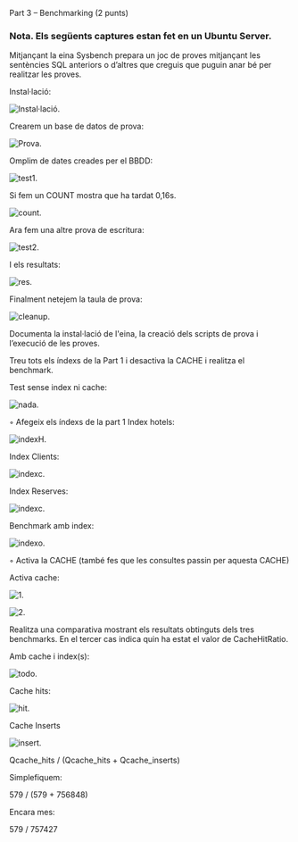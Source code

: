 Part 3 – Benchmarking (2 punts)

### Nota. Els següents captures estan fet en un Ubuntu Server.

Mitjançant la eina Sysbench prepara un joc de proves mitjançant les sentències SQL anteriors o d’altres que creguis que puguin anar bé per realitzar les proves.

Instal·lació:

![Instal·lació](https://github.com/nic1551/Benchmarking_i_optimitzacio/blob/master/Extrabench/sysbench.png).

Crearem un base de datos de prova:

![Prova](https://github.com/nic1551/Benchmarking_i_optimitzacio/blob/master/Extrabench/create_db.png).

Omplim de dates creades per el BBDD:

![test1](https://github.com/nic1551/Benchmarking_i_optimitzacio/blob/master/Extrabench/gg.png).

Si fem un COUNT mostra que ha tardat 0,16s.

![count](https://github.com/nic1551/Benchmarking_i_optimitzacio/blob/master/Extrabench/test1.png).

Ara fem una altre prova de escritura:

![test2](https://github.com/nic1551/Benchmarking_i_optimitzacio/blob/master/Extrabench/updgrade1.png).

I els resultats:

![res](https://github.com/nic1551/Benchmarking_i_optimitzacio/blob/master/Extrabench/test2.png).

Finalment netejem la taula de prova:

![cleanup](https://github.com/nic1551/Benchmarking_i_optimitzacio/blob/master/Extrabench/cleanup.png).

Documenta la instal·lació de l'eina, la creació dels scripts de prova i l’execució de les proves. 

Treu tots els índexs de la Part 1 i desactiva la CACHE i realitza el benchmark.

Test sense index ni cache:

![nada](https://github.com/nic1551/Benchmarking_i_optimitzacio/blob/master/Extrabench/test_nada.png).


◦ Afegeix els índexs de la part 1
Index hotels:

![indexH](https://github.com/nic1551/Benchmarking_i_optimitzacio/blob/master/Extrabench/index_h.png).

Index Clients:

![indexc](https://github.com/nic1551/Benchmarking_i_optimitzacio/blob/master/Extrabench/index_C.png).

Index Reserves:

![indexc](https://github.com/nic1551/Benchmarking_i_optimitzacio/blob/master/Extrabench/res.png).

Benchmark amb index:

![indexo](https://github.com/nic1551/Benchmarking_i_optimitzacio/blob/master/Extrabench/no_Cache.png).

◦ Activa la CACHE (també fes que les consultes passin per aquesta CACHE)

Activa cache:

![1](https://github.com/nic1551/Benchmarking_i_optimitzacio/blob/master/Extrabench/setting_cache.png).

![2](https://github.com/nic1551/Benchmarking_i_optimitzacio/blob/master/Extrabench/doblecheck.png).


Realitza una comparativa mostrant els resultats obtinguts dels tres benchmarks. En el tercer cas indica quin ha estat el valor de CacheHitRatio.

Amb cache i index(s):

![todo](https://github.com/nic1551/Benchmarking_i_optimitzacio/blob/master/Extrabench/cahce.png).

Cache hits:

![hit](https://github.com/nic1551/Benchmarking_i_optimitzacio/blob/master/Extrabench/qhits.png).

Cache Inserts

![insert](https://github.com/nic1551/Benchmarking_i_optimitzacio/blob/master/Extrabench/qinserts.png).


Qcache_hits / (Qcache_hits + Qcache_inserts)

Simplefiquem: 

579 / (579 + 756848)

Encara mes: 

579 / 757427


